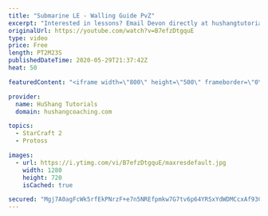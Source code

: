 ```yaml
---
title: "Submarine LE - Walling Guide PvZ"
excerpt: "Interested in lessons? Email Devon directly at hushangtutorials@outlook.com ------------------------------------------------------------------------------------------------------- Want to support HuShang Tutorials directly? Patreon is a website where you can contribute a monthly donation that will help"
originalUrl: https://youtube.com/watch?v=B7efzDtgquE
type: video
price: Free
length: PT2M23S
publishedDateTime: 2020-05-29T21:37:42Z
heat: 50

featuredContent: "<iframe width=\"800\" height=\"500\" frameborder=\"0\" src=\"https://www.youtube.com/embed/B7efzDtgquE\" allow=\"accelerometer; autoplay; encrypted-media; gyroscope; picture-in-picture\" allowfullscreen></iframe>"

provider:
  name: HuShang Tutorials
  domain: hushangcoaching.com

topics:
  - StarCraft 2
  - Protoss

images:
  - url: https://i.ytimg.com/vi/B7efzDtgquE/maxresdefault.jpg
    width: 1280
    height: 720
    isCached: true

secured: "Mgj7A0agFcWk5rfEkPNrzF+e7n5NREfpmkw7G7tv6p64YRSxYdWDMCcxAf93CqXP/4TJvC5rK/DppwOEhy/PBrNt+nPw0LBL5Vo2Ky3ZPmW4sQqRkXApwYoQLFSb1ZxoX4FNdn0+yB5DS42Fqqs+VJzScnsXoPA9b68sGLuSoGxtuVzAiSBkZqsYeEac0T1vkGxCcYjqOUCqeR1osDp8Vtae+kXYsNq5Z+vZqLt4KgIpt3s0Yhk4vQqn6CjfYZLC2SXs0PURHZhSLMOX+1c60/49+pobUc6AKz481c9gLGU1gtWvHHuu/08ax9TzHPxFDbuRYQzL+tit0RP6LJ8axJ6zhqOEYOoY2VfkhAY9P88rLz/SKoCQPDcuXb2gFwOguSsjjo64HqCDFs5OQmuia77Wx+GL1/RoAcitdHXjWjA=;o7ilOULlEihHbK2luKflNg=="
---
```


